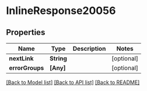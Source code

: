 # InlineResponse20056

## Properties
Name | Type | Description | Notes
------------ | ------------- | ------------- | -------------
**nextLink** | **String** |  | [optional] 
**errorGroups** | **[Any]** |  | [optional] 

[[Back to Model list]](../README.md#documentation-for-models) [[Back to API list]](../README.md#documentation-for-api-endpoints) [[Back to README]](../README.md)


